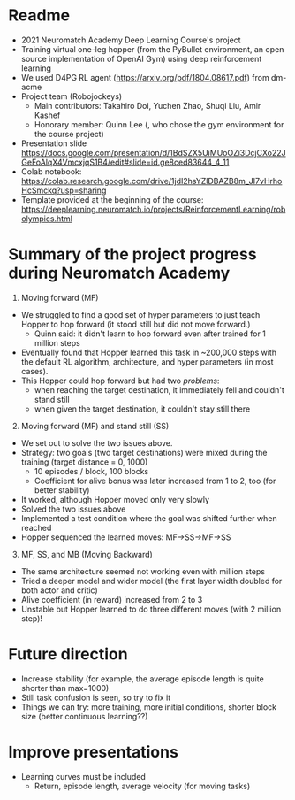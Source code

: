# Readme
* 2021 Neuromatch Academy Deep Learning Course's project 
* Training virtual one-leg hopper (from the PyBullet environment, an open source implementation of OpenAI Gym) using deep reinforcement learning 
* We used D4PG RL agent (https://arxiv.org/pdf/1804.08617.pdf) from dm-acme
* Project team (Robojockeys)
  * Main contributors: Takahiro Doi, Yuchen Zhao, Shuqi Liu, Amir Kashef
  * Honorary member: Quinn Lee (, who chose the gym environment for the course project)
* Presentation slide https://docs.google.com/presentation/d/1BdSZX5UiMUoOZi3DcjCXo22JGeFoAlqX4VmcxjqS1B4/edit#slide=id.ge8ced83644_4_11
* Colab notebook: https://colab.research.google.com/drive/1jdI2hsYZlDBAZB8m_JI7vHrhoHcSmckq?usp=sharing
* Template provided at the beginning of the course: https://deeplearning.neuromatch.io/projects/ReinforcementLearning/robolympics.html

# Summary of the project progress during Neuromatch Academy
1. Moving forward (MF)
  * We struggled to find a good set of hyper parameters to just teach Hopper to hop forward (it stood still but did not move forward.)
    * Quinn said: it didn't learn to hop forward even after trained for 1 million steps 
  * Eventually found that Hopper learned this task in ~200,000 steps with the default RL algorithm, architecture, and hyper parameters (in most cases).
  * This Hopper could hop forward but had two _problems_:
    * when reaching the target destination, it immediately fell and couldn't stand still
    * when given the target destination, it couldn't stay still there 
    
2. Moving forward (MF) and stand still (SS)
  * We set out to solve the two issues above.
  * Strategy: two goals (two target destinations) were mixed during the training (target distance = 0, 1000)
    * 10 episodes / block, 100 blocks   
    * Coefficient for alive bonus was later increased from 1 to 2, too (for better stability)
  * It worked, although Hopper moved only very slowly 
  * Solved the two issues above 
  * Implemented a test condition where the goal was shifted further when reached  
  * Hopper sequenced the learned moves: MF->SS->MF->SS 
  
3. MF, SS, and MB (Moving Backward) 
  * The same architecture seemed not working even with million steps  
  * Tried a deeper model and wider model  (the first layer width doubled for both actor and critic)
  * Alive coefficient (in reward) increased from 2 to 3
  * Unstable but Hopper learned to do three different moves (with 2 million step)!   

# Future direction 
  * Increase stability (for example, the average episode length is quite shorter than max=1000)
  * Still task confusion is seen, so try to fix it 
  * Things we can try: more training, more initial conditions, shorter block size (better continuous learning??)  

# Improve presentations  
  * Learning curves must be included  
    * Return, episode length, average velocity (for moving tasks) 
